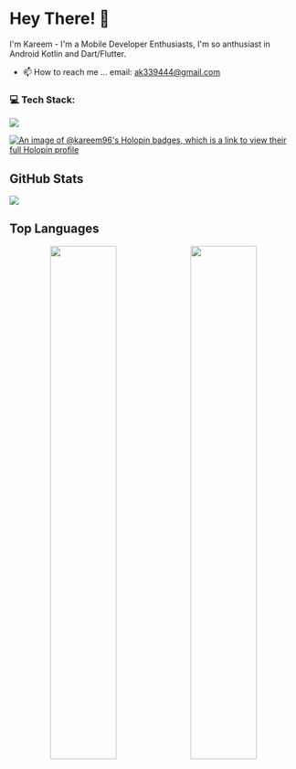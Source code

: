 # Hey There! 👋
I'm Kareem - I'm a Mobile Developer Enthusiasts, I'm so anthusiast in Android Kotlin and Dart/Flutter.
- 📫 How to reach me ... 
     email: ak339444@gmail.com
<!-- Presently, I'm developing Software & apps with Flutter, You can see my portfolio on <a href="https://instagram.com/@codewithflexz"> Instagram.</a> -->
### 💻 Tech Stack:
<a href="#">
    <img src="https://skillicons.dev/icons?i=kotlin,golang,dart,flutter,firebase,androidstudio,postman,git,mockoon,github&theme=dark" />
  </a>

  [![An image of @kareem96's Holopin badges, which is a link to view their full Holopin profile](https://holopin.me/kareem96)](https://holopin.io/@kareem96)
  
<!-- ### 🌐 Socials:
<a href="https://instagram.com/codewithflexz">
    <img src="https://skillicons.dev/icons?i=instagram&theme=dark" />
  </a>
  <a href="https://tlgrm.in/Codewithflexz" target="_blank" rel="noreferrer"><img src="https://www.freepnglogos.com/uploads/telegram-logo-4.png" height="50"  /></a>
  <a href="https://www.buymeacoffee.com/AmirBayat" target="_blank" rel="noreferrer"><img src="https://cdn.dribbble.com/users/3349322/avatars/normal/ef2dbd3c4c50e2b4f7c916f1e763e5b6.jpg?1605768164" height="50"  /></a>
  <a href="https://www.youtube.com/c/ProgrammingWithFlexZ" target="_blank" rel="noreferrer"><img src="https://cdn.icon-icons.com/icons2/2592/PNG/512/youtube_logo_icon_154503.png" height=55  ></a>
  <a href="https://amirbayat.dev@gmail.com" target="_blank" rel="noreferrer"><img src="https://www.pngall.com/wp-content/uploads/12/Gmail-Logo-PNG-Cutout.png" height="50" /></a>
  <a href="https://zaap.bio/CodeWithFlexz" target="_blank" rel="noreferrer"><img src="https://s3-eu-west-1.amazonaws.com/tpd/logos/60e537346fa87d00016b77cc/0x0.png" height="50" /></a> -->
 
  
<!-- <details>
 <summary> <h3>Github Stats <h3>🔥🚀</summary>
    
![](https://github-readme-stats.vercel.app/api?username=kareem96&theme=tokyonight&hide_border=false&include_all_commits=true&count_private=true)<br/>
![](https://github-readme-streak-stats.herokuapp.com/?user=kareem96&theme=tokyonight&hide_border=false)<br/>
</details> -->

<!-- ![status](https://camo.githubusercontent.com/ad8ea6fc9da53ab080110622c5b283bc938578fb067b05059d91aab2883fce4b/68747470733a2f2f6b6f6d617265762e636f6d2f67687076632f3f757365726e616d653d616d6972626179617430266c6162656c3d50726f66696c65253230766965777326636f6c6f723d383034326663267374796c653d706c6173746963) -->

<!--   ## 💰 You can help me by Donating
<a href="https://www.buymeacoffee.com/AmirBayat"><img src="https://cdn.buymeacoffee.com/buttons/v2/default-yellow.png" width="200" /></a> -->



<!-- - 👋 Hi, I’m @kareem96
- 👀 I’m interested in Mobile Developer Enthusiast
- 🌱 I’m currently learning Kotlin and Flutter
- 💞️ I’m looking to collaborate on ...
- 📫 How to reach me ... 
     email: ak339444@gmail.com -->
     

<!-- ## 💻 Tech Stack
![Kotlin](https://img.shields.io/badge/kotlin-%230095D5.svg?style=for-the-badge&logo=kotlin&logoColor=white)
![Dart](https://img.shields.io/badge/dart-%230175C2.svg?style=for-the-badge&logo=dart&logoColor=white)
![Flutter](https://img.shields.io/badge/Flutter-%2302569B.svg?style=for-the-badge&logo=Flutter&logoColor=white)
![Java](https://img.shields.io/badge/java-%23ED8B00.svg?style=for-the-badge&logo=java&logoColor=white)
![JavaScript](https://img.shields.io/badge/javascript-%23323330.svg?style=for-the-badge&logo=javascript&logoColor=%23F7DF1E)
![Postman](https://img.shields.io/badge/Postman-FF6C37?style=for-the-badge&logo=postman&logoColor=white)
![Androidstudio](https://img.shields.io/badge/Androidstudio-23430098?style=for-the-badge&logo=androidstudio&logoColor=white)
![Visualstudio](https://img.shields.io/badge/Visualstudio-%2302569B.svg?style=for-the-badge&logo=Visualstudio&logoColor=white)
![Firebase](https://img.shields.io/badge/firebase-%23039BE5.svg?style=for-the-badge&logo=firebase) -->
<!-- 
<details>
 <summary> <h3>Github Stats <h3>🔥🚀</summary>
    
![](https://github-readme-stats.vercel.app/api?username=kareem96&theme=tokyonight&hide_border=false&include_all_commits=true&count_private=true)<br/>
![](https://github-readme-streak-stats.herokuapp.com/?user=kareem96&theme=tokyonight&hide_border=false)<br/>
</details> -->

## GitHub Stats
![](http://github-profile-summary-cards.vercel.app/api/cards/stats?username=kareem96&theme=solarized_dark)

<!-- ## Github Profile Summary Card
![](http://github-profile-summary-cards.vercel.app/api/cards/profile-details?username=kareem96&theme=solarized_dark) -->

## Top Languages
<p align="center">
<img width="48%" src="http://github-profile-summary-cards.vercel.app/api/cards/repos-per-language?username=kareem96&theme=solarized_dark" />
<img width="48%" src="http://github-profile-summary-cards.vercel.app/api/cards/most-commit-language?username=kareem96&theme=solarized_dark" />
</p>

<!-- 
-
kareem96/kareem96 is a ✨ special ✨ repository because its `README.md` (this file) appears on your GitHub profile.
You can click the Preview link to take a look at your changes.
- -->
